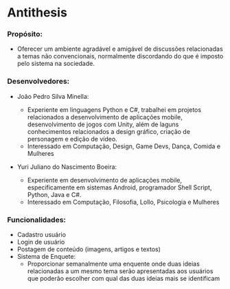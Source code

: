 # Antithesis

### Propósito: 

* Oferecer um ambiente agradável e amigável de discussões relacionadas a temas não convencionais, normalmente discordando do que é imposto pelo sistema na sociedade.

### Desenvolvedores:

* João Pedro Silva Minella:
    - Experiente em linguagens Python e C#, trabalhei em projetos relacionados a desenvolvimento de aplicações mobile, desenvolvimento de jogos com Unity, além de laguns conhecimentos relacionados a design gráfico, criação de personagem e edição de vídeo.
    - Interessado em Computação, Design, Game Devs, Dança, Comida e Mulheres

* Yuri Juliano do Nascimento Boeira:
    - Experiente em desenvolvimento de aplicações mobile, especificamente em sistemas Android, programador Shell Script, Python, Java e C#.
    - Interessado em Computação, Filosofia, Lollo, Psicologia e Mulheres

### Funcionalidades:
* Cadastro usuário
* Login de usuário
* Postagem de conteúdo (imagens, artigos e textos)
* Sistema de Enquete:
	* Proporcionar semanalmente uma enquente onde duas ideias relacionadas a um mesmo tema serão apresentadas aos usuários que poderão escolher com qual das duas ideias mais se identificam
